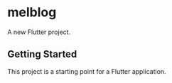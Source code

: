 # melblog

A new Flutter project.

## Getting Started

This project is a starting point for a Flutter application.
